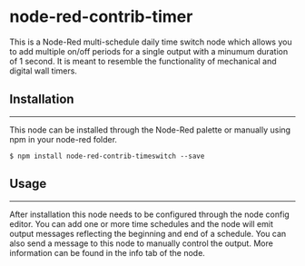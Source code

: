 # node-red-contrib-timer

<p>This is a Node-Red multi-schedule daily time switch node which allows you to add multiple on/off periods for a single output with a minumum duration of 1 second.  
It is meant to resemble the functionality of mechanical and digital wall timers. </p>

<h2>Installation</h2>
<hr>
This node can be installed through the Node-Red palette or manually using npm in your node-red folder.


```
$ npm install node-red-contrib-timeswitch --save
```

<h2>Usage</h2>
<hr>
After installation this node needs to be configured through the node config editor. You can add one or more time
schedules and the node will emit output messages reflecting the beginning and end of a schedule. You can also send
a message to this node to manually control the output. More information can be found in the info tab of the node.





